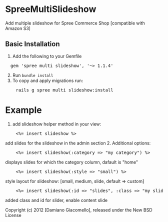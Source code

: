 SpreeMultiSlideshow
===================

Add multiple slideshow for Spree Commerce Shop [compatible with Amazon S3]


Basic Installation
------------------

1. Add the following to your Gemfile
<pre>
  gem 'spree_multi_slideshow', '~> 1.1.4'
</pre>
2. Run `bundle install`
3. To copy and apply migrations run:
<pre>
	rails g spree_multi_slideshow:install
</pre>

Example
=======

1. add slideshow helper method in your view:
<pre>
	<%= insert_slideshow %>
</pre>
add slides for the slideshow in the admin section
2. Additional options:
<pre>
	<%= insert_slideshow(:category => "my_category") %>
</pre>
displays slides for which the category column, dafault is "home"
<pre>
	<%= insert_slideshow(:style => "small") %>
</pre>
style layout for slideshow: [small, medium, slide, default => custom]
<pre>
	<%= insert_slideshow(:id => "slides", :class => "my_slide", :pagination_class => "pagination", :show_content => true) %>
</pre>
added class and id for slider, enable content slide

Copyright (c) 2012 [Damiano Giacomello], released under the New BSD License
